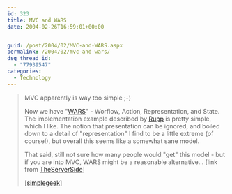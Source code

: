 ```yaml
---
id: 323
title: MVC and WARS
date: 2004-02-26T16:59:01+00:00


guid: /post/2004/02/MVC-and-WARS.aspx
permalink: /2004/02/mvc-and-wars/
dsq_thread_id:
  - "77939547"
categories:
  - Technology
---
```

<body xmlns="http://www.w3.org/1999/xhtml">
    <div class="Section1">
        <blockquote style='margin-top:5.0pt;margin-bottom:5.0pt'> 
        <p>
            MVC apparently is way too simple ;-)
        </p>
        <p xmlns="http://www.w3.org/1999/xhtml">
            <span style=''>Now we have "<a href="http://today.java.net/pub/a/today/2004/01/27/wars.html" title="http://today.java.net/pub/a/today/2004/01/27/wars.html">WARS</a>"
            - Worflow, Action, Representation, and State. The implementation example described&#160;by <a href="http://today.java.net/pub/au/81" title="http://today.java.net/pub/au/81">Rupp</a> is
            pretty simple, which I like. The notion that presentation can be ignored, and boiled
            down to a detail of "representation" I find to be a little extreme (of course!), but
            overall this seems like a somewhat sane model.</span>
        </p>
        <p xmlns="http://www.w3.org/1999/xhtml">
            <span style=''>That said, still not sure how many people would "get" this model -
            but if you are into MVC, WARS might be a reasonable alternative... [link from <a href="http://www.theserverside.com/news/thread.jsp?thread_id=23625" title="http://www.theserverside.com/news/thread.jsp?thread_id=23625">TheServerSide</a>]</span>
        </p>
        <p class="MsoNormal">
            [<a href="http://www.simplegeek.com/permalink.aspx/49e2c723-e4cc-4ef8-b76d-31f9fc6f1198">simplegeek</a>]
        </p>
        </blockquote>
    </div>
</body>